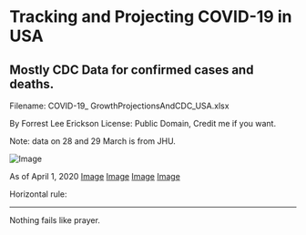 Tracking and Projecting COVID-19 in USA
=======

Mostly CDC Data for confirmed cases and deaths.
-----------
Filename: COVID-19_ GrowthProjectionsAndCDC_USA.xlsx

By Forrest Lee Erickson
License: Public Domain, Credit me if you want.

Note: data on 28 and 29 March is from JHU.


![Image](Icon-pictures.png "icon")

As of April 1, 2020
[Image](Cases.gif "CDC Confirmed Cases")
[Image](Deaths.gif "CDC Confirmed Deaths")
[Image](Mortality.gif "Mortality, cumulative")
[Image](DifferentialMortality.gif "Mortality, period to period")

Horizontal rule:

---
Nothing fails like prayer.